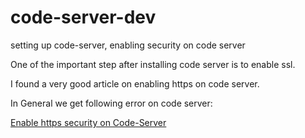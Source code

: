 # code-server-dev
setting up code-server, enabling security on code server

One of the important step after installing code server is to enable ssl.

I found a very good article on enabling https on code server.

In General we get following error on code server:

[Enable https security on Code-Server](https://medium.com/@elysiumceleste/setting-up-a-secure-self-signed-ssl-certificate-for-code-server-on-ios-13-and-macos-10-15-294a1437cc4c)
